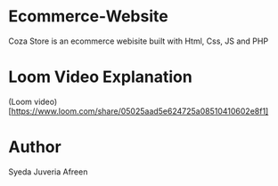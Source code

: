 # Ecommerce-Website
Coza Store is an ecommerce webisite built with Html, Css, JS and PHP

# Loom Video Explanation
(Loom video)[https://www.loom.com/share/05025aad5e624725a08510410602e8f1]

# Author
Syeda Juveria Afreen